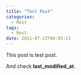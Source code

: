 ```yaml
---
title: "Test Post"
categories:
  - Rest
tags:
  - Rest
date: 2021-07-22T00:02:11
---
```


This post is test post.

And check **last_modified_at**.
